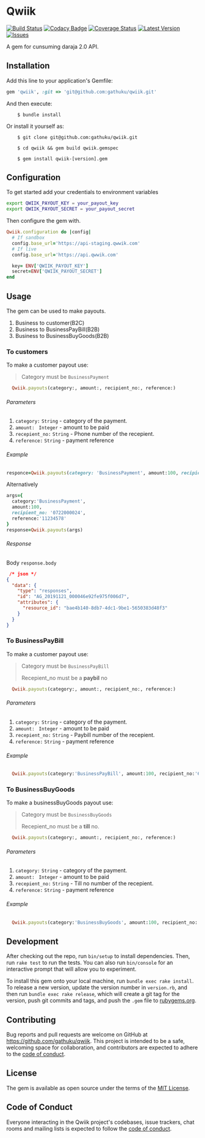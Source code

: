 # Qwiik

[![Build Status](https://travis-ci.org/gathuku/qwiik.png?branch=master)](https://travis-ci.org/gathuku/qwiik)
[![Codacy Badge](https://api.codacy.com/project/badge/Grade/b7e3c26ac88d4b2d81524087a17d09f4)](https://www.codacy.com/manual/gathuku/qwiik?utm_source=github.com&amp;utm_medium=referral&amp;utm_content=gathuku/qwiik&amp;utm_campaign=Badge_Grade)
[![Coverage Status](https://coveralls.io/repos/github/gathuku/qwiik/badge.svg?branch=master)](https://coveralls.io/github/gathuku/qwiik?branch=master)
[![Latest Version](https://img.shields.io/github/release/gathuku/qwiik.svg?style=flat-square)](https://github.com/gathuku/qwiik/releases)
[![Issues](https://img.shields.io/github/issues/gathuku/laravel_mpesa.svg?style=flat-square)](https://github.com/gathuku/qwiik/issues)

A gem for cunsuming daraja 2.0 API.

## Installation

Add this line to your application's Gemfile:

```ruby
gem 'qwiik', :git => 'git@github.com:gathuku/qwiik.git'
```

And then execute:
```
    $ bundle install
```
Or install it yourself as:
```
    $ git clone git@github.com:gathuku/qwiik.git

    $ cd qwiik && gem build qwiik.gemspec

    $ gem install qwiik-[version].gem
```
## Configuration
To get started add your credentials to environment variables
```sh
export QWIIK_PAYOUT_KEY = your_payout_key
export QWIIK_PAYOUT_SECRET = your_payout_secret
```
Then configure the gem with.
```ruby
Qwiik.configuration do |config|
  # If sandbox
  config.base_url='https://api-staging.qwwik.com'
  # If live
  config.base_url='https://api.qwwik.com'

  key= ENV['QWIIK_PAYOUT_KEY']
  secret=ENV['QWIIK_PAYOUT_SECRET']
end

```
## Usage
The gem can be used to make payouts.
1. Business to customer(B2C)
2. Business to BusinessPayBill(B2B)
3. Business to BusinessBuyGoods(B2B)

### To customers
To make a customer payout use:
> Category must be `BusinessPayment`

```ruby
  Qwiik.payouts(category:, amount:, recipient_no:, reference:)
```

###### Parameters

1. `category:`   `String` - category of the payment.
2. `amount: `   `Integer` - amount to be paid
3. `recepient_no:`   `String` - Phone number of the recepient.
4. `reference:`  `String`  - payment reference

###### Example
```ruby
responce=Qwiik.payouts(category: 'BusinessPayment', amount:100, recipient_no: '0722000024', reference: '11234578')
```
Alternatively
```ruby
args={
  category:'BusinessPayment',
  amount:100,
  recipient_no: '0722000024',
  reference:'11234578'
}
response=Qwiik.payouts(args)
```

###### Response

Body `response.body`
```json
 /* json */
{
  "data": {
    "type": "responses",
    "id": "AG_20191121_000046e92fe975f006d7",
    "attributes": {
      "resource_id": "bae4b140-8db7-4dc1-9be1-5650383d48f3"
    }
  }
}
```
### To BusinessPayBill
To make a customer payout use:
> Category must be `BusinessPayBill`
>
> Recepient_no must be a __paybil__ no

```ruby
  Qwiik.payouts(category:, amount:, recipient_no:, reference:)
```
###### Parameters

1. `category:`  `String` - category of the payment.
2. `amount: `   `Integer` - amount to be paid
3. `recepient_no:`   `String` - Paybill number of the recepient.
4. `reference:`   `String`  - payment reference

###### Example
```ruby
  Qwiik.payouts(category:'BusinessPayBill', amount:100, recipient_no:'601000', reference:'11234578')
```

### To BusinessBuyGoods
To make a businessBuyGoods payout use:
> Category must be `BusinessBuyGoods`
>
> Recepient_no must be a __till__ no.

```ruby
  Qwiik.payouts(category:, amount:, recipient_no:, reference:)
```
###### Parameters

1. `category:`   `String` - category of the payment.
2. `amount: `   `Integer` - amount to be paid
3. `recepient_no:`   `String` - Till no number of the recepient.
4. `reference:`   `String`  - payment reference

###### Example
```ruby
  Qwiik.payouts(category:'BusinessBuyGoods', amount:100, recipient_no:'116261', reference:'11234578')
```

## Development

After checking out the repo, run `bin/setup` to install dependencies. Then, run `rake test` to run the tests. You can also run `bin/console` for an interactive prompt that will allow you to experiment.

To install this gem onto your local machine, run `bundle exec rake install`. To release a new version, update the version number in `version.rb`, and then run `bundle exec rake release`, which will create a git tag for the version, push git commits and tags, and push the `.gem` file to [rubygems.org](https://rubygems.org).

## Contributing

Bug reports and pull requests are welcome on GitHub at https://github.com/gathuku/qwiik. This project is intended to be a safe, welcoming space for collaboration, and contributors are expected to adhere to the [code of conduct](https://github.com/gathuku/qwiik/blob/master/CODE_OF_CONDUCT.md).


## License

The gem is available as open source under the terms of the [MIT License](https://opensource.org/licenses/MIT).

## Code of Conduct

Everyone interacting in the Qwiik project's codebases, issue trackers, chat rooms and mailing lists is expected to follow the [code of conduct](https://github.com/[USERNAME]/qwiik/blob/master/CODE_OF_CONDUCT.md).
